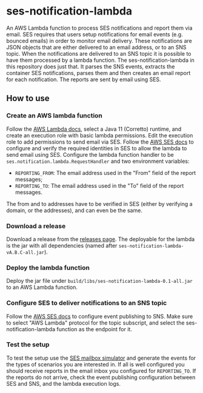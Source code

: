 # ses-notification-lambda

An AWS Lambda function to process SES notifications and report them via email. SES requires that users setup
notifications for email events (e.g. bounced emails) in order to monitor email delivery. These notifications are JSON
objects that are either delivered to an email address, or to an SNS topic. When the notifications are delivered to an
SNS topic it is possible to have them processed by a lambda function. The ses-notification-lambda in this repository
does just that. It parses the SNS events, extracts the container SES notifications, parses them and then creates an
email report for each notification. The reports are sent by email using SES.

## How to use

### Create an AWS lambda function

Follow the [AWS Lambda docs](https://docs.aws.amazon.com/lambda/latest/dg/getting-started-create-function.html), select
a Java 11 (Corretto) runtime, and create an execution role with basic lambda permissions. Edit the execution role to add
permissions to send email via SES. Follow
the [AWS SES docs](https://docs.aws.amazon.com/ses/latest/dg/configure-identities.html) to configure and verify the
required identities in SES to allow the lambda to send email using SES. Configure the lambda function handler to
be `ses.notification.lambda.RequestHandler` and two environment variables:

- `REPORTING_FROM`: The email address used in the "From" field of the report messages;
- `REPORTING_TO`: The email address used in the "To" field of the report messages.

The from and to addresses have to be verified in SES (either by verifying a domain, or the addresses), and can even be
the same.

### Download a release

Download a release from the [releases page](https://github.com/miguelaferreira/ses-notification-lambda/releases).
The deployable for the lambda is the jar with all dependencies (named after `ses-notification-lambda-vA.B.C-all.jar`).

### Deploy the lambda function

Deploy the jar file under `build/libs/ses-notification-lambda-0.1-all.jar` to an AWS Lambda function.

### Configure SES to deliver notifications to an SNS topic

Follow the [AWS SES docs](https://docs.aws.amazon.com/ses/latest/dg/monitor-using-event-publishing.html) to configure
event publishing to SNS. Make sure to select "AWS Lambda" protocol for the topic subscript, and select the
ses-notification-lambda function as the endpoint for it.

### Test the setup

To test the setup use
the [SES mailbox simulator](https://docs.aws.amazon.com/ses/latest/dg/send-an-email-from-console.html) and generate the
events for the types of scenarios you are interested in. If all is well configured you should receive reports in the
email inbox you configured for `REPORTING_TO`. If the reports do not arrive, check the event publishing configuration
between SES and SNS, and the lambda execution logs.
